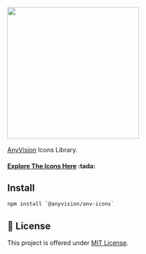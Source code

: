 
<p>
  <img width="300" src="https://anyvision.co/boss/wp-content/uploads/2016/01/anyvision_logo_bbw-1.png">

  </br>
  </br>
  <span>
    <a href="https://www.anyvision.co/">AnyVision</a> Icons Library.
  </span>

</p>

<h4>
  <a href="http://storybook.anyvision.co/?path=/story/icons-icons--all">Explore The Icons Here</a> :tada:
</h4>

## Install
```bash
npm install `@anyvision/anv-icons`
```

## 📝 License

This project is offered under [MIT License](https://github.com/AnyVisionltd/anv-icons/blob/development/LICENSE).
